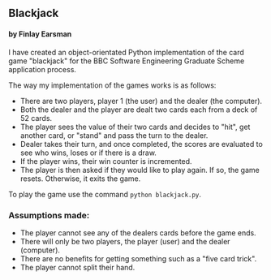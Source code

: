 ## Blackjack
#### by Finlay Earsman

I have created an object-orientated Python implementation of the card game "blackjack" for the BBC Software Engineering Graduate Scheme application process.

The way my implementation of the games works is as follows:

- There are two players, player 1 (the user) and the dealer (the computer).
- Both the dealer and the player are dealt two cards each from a deck of 52 cards.
- The player sees the value of their two cards and decides to "hit", get another card, or "stand" and pass the turn to the dealer.
- Dealer takes their turn, and once completed, the scores are evaluated to see who wins, loses or if there is a draw.
- If the player wins, their win counter is incremented.
- The player is then asked if they would like to play again. If so, the game resets. Otherwise, it exits the game.

To play the game use the command `python blackjack.py`.

### Assumptions made:
- The player cannot see any of the dealers cards before the game ends.
- There will only be two players, the player (user) and the dealer (computer).
- There are no benefits for getting something such as a "five card trick".
- The player cannot split their hand.
